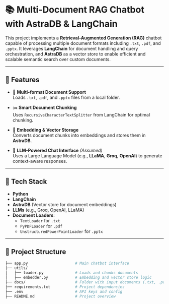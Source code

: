 # 📚 Multi-Document RAG Chatbot with AstraDB & LangChain

This project implements a **Retrieval-Augmented Generation (RAG)** chatbot capable of processing multiple document formats including `.txt`, `.pdf`, and `.pptx`. It leverages **LangChain** for document handling and query orchestration, and **AstraDB** as a vector store to enable efficient and scalable semantic search over custom documents.

---

## 🚀 Features

- 📄 **Multi-format Document Support**  
  Loads `.txt`, `.pdf`, and `.pptx` files from a local folder.

- ✂️ **Smart Document Chunking**  
  Uses `RecursiveCharacterTextSplitter` from LangChain for optimal chunking.

- 🧠 **Embedding & Vector Storage**  
  Converts document chunks into embeddings and stores them in **AstraDB**.

- 💬 **LLM-Powered Chat Interface** *(Assumed)*  
  Uses a Large Language Model (e.g., **LLaMA**, **Groq**, **OpenAI**) to generate context-aware responses.

---

## 🧱 Tech Stack

- **Python**
- **LangChain**
- **AstraDB** (Vector store for document embeddings)
- **LLMs** (e.g., Groq, OpenAI, LLaMA)
- **Document Loaders**:
  - `TextLoader` for `.txt`
  - `PyPDFLoader` for `.pdf`
  - `UnstructuredPowerPointLoader` for `.pptx`

---

## 📁 Project Structure

```bash
├── app.py                     # Main chatbot interface
├── utils/
│   ├── loader.py              # Loads and chunks documents
│   ├── embedder.py            # Embedding and vector store logic
├── docs/                      # Folder with input documents (.txt, .pdf, .pptx)
├── requirements.txt           # Project dependencies
├── .env                       # API keys and config
├── README.md                  # Project overview
